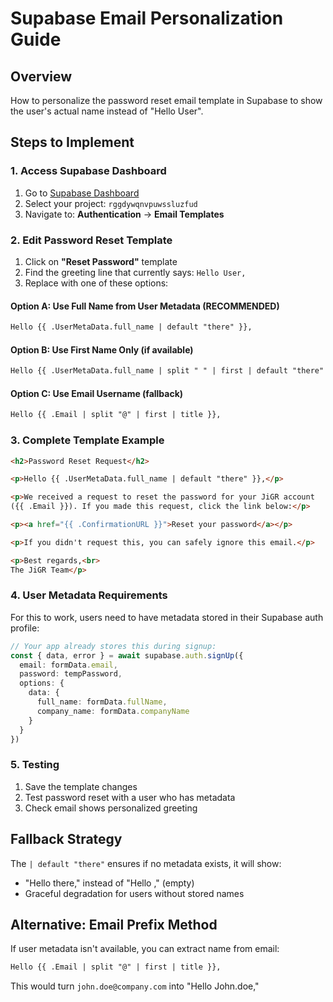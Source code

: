 # Supabase Email Personalization Guide

## Overview
How to personalize the password reset email template in Supabase to show the user's actual name instead of "Hello User".

## Steps to Implement

### 1. Access Supabase Dashboard
1. Go to [Supabase Dashboard](https://supabase.com/dashboard)
2. Select your project: `rggdywqnvpuwssluzfud`
3. Navigate to: **Authentication** → **Email Templates**

### 2. Edit Password Reset Template
1. Click on **"Reset Password"** template
2. Find the greeting line that currently says: `Hello User,`
3. Replace with one of these options:

#### Option A: Use Full Name from User Metadata (RECOMMENDED)
```html
Hello {{ .UserMetaData.full_name | default "there" }},
```

#### Option B: Use First Name Only (if available)
```html
Hello {{ .UserMetaData.full_name | split " " | first | default "there" }},
```

#### Option C: Use Email Username (fallback)
```html
Hello {{ .Email | split "@" | first | title }},
```

### 3. Complete Template Example
```html
<h2>Password Reset Request</h2>

<p>Hello {{ .UserMetaData.full_name | default "there" }},</p>

<p>We received a request to reset the password for your JiGR account 
({{ .Email }}). If you made this request, click the link below:</p>

<p><a href="{{ .ConfirmationURL }}">Reset your password</a></p>

<p>If you didn't request this, you can safely ignore this email.</p>

<p>Best regards,<br>
The JiGR Team</p>
```

### 4. User Metadata Requirements
For this to work, users need to have metadata stored in their Supabase auth profile:

```typescript
// Your app already stores this during signup:
const { data, error } = await supabase.auth.signUp({
  email: formData.email,
  password: tempPassword,
  options: {
    data: {
      full_name: formData.fullName,
      company_name: formData.companyName
    }
  }
})
```

### 5. Testing
1. Save the template changes
2. Test password reset with a user who has metadata
3. Check email shows personalized greeting

## Fallback Strategy
The `| default "there"` ensures if no metadata exists, it will show:
- "Hello there," instead of "Hello ," (empty)
- Graceful degradation for users without stored names

## Alternative: Email Prefix Method
If user metadata isn't available, you can extract name from email:
```html
Hello {{ .Email | split "@" | first | title }},
```

This would turn `john.doe@company.com` into "Hello John.doe,"